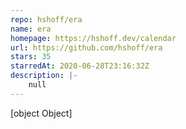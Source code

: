 ```yaml
---
repo: hshoff/era
name: era
homepage: https://hshoff.dev/calendar
url: https://github.com/hshoff/era
stars: 35
starredAt: 2020-06-28T23:16:32Z
description: |-
    null
---
```


[object Object]
